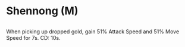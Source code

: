 # Shennong (M)

## 

When picking up dropped gold, gain 51% Attack Speed and 51% Move Speed for 7s. CD: 10s.